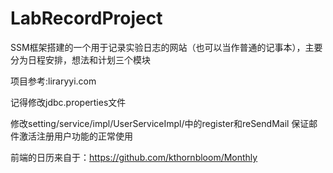 # LabRecordProject

SSM框架搭建的一个用于记录实验日志的网站（也可以当作普通的记事本），主要分为日程安排，想法和计划三个模块

项目参考:liraryyi.com

记得修改jdbc.properties文件

修改setting/service/impl/UserServiceImpl/中的register和reSendMail 保证邮件激活注册用户功能的正常使用

前端的日历来自于：https://github.com/kthornbloom/Monthly

